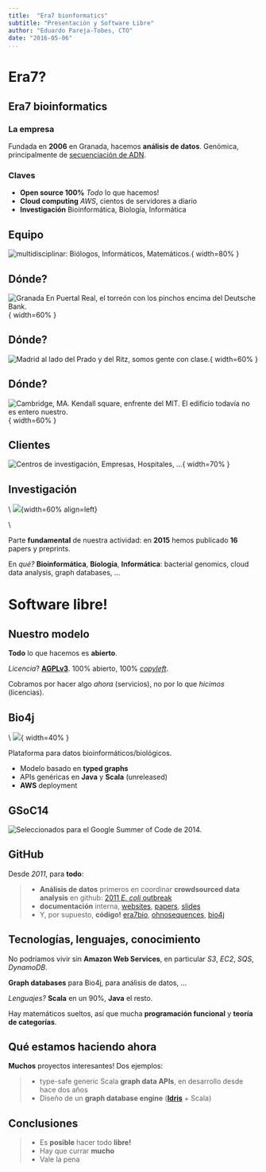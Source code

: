 ```yaml
---
title:  "Era7 bionformatics"
subtitle: "Presentación y Software Libre"
author: "Eduardo Pareja-Tobes, CTO"
date: "2016-05-06"
...
```


# Era7?

## Era7 bioinformatics

### La empresa

Fundada en **2006** en Granada, hacemos **análisis de datos**. Genómica, principalmente de  [secuenciación de ADN](https://en.wikipedia.org/wiki/DNA_sequencing).

### Claves

- **Open source 100%** *Todo* lo que hacemos!
- **Cloud computing** *AWS*, cientos de servidores a diario
- **Investigación** Bioinformática, Biología, Informática

## Equipo

![**multidisciplinar**: Biólogos, Informáticos, Matemáticos.](images/equipo.jpg){ width=80% }

## Dónde?

![**Granada** En Puertal Real, el torreón con los pinchos encima del Deutsche Bank.](images/granada.jpg){ width=60% }

## Dónde?

![**Madrid** al lado del Prado y del Ritz, somos gente con clase.](images/madrid.png){ width=60% }

## Dónde?

![**Cambridge, MA**. Kendall square, enfrente del MIT. El edificio *todavía* no es entero nuestro.](images/boston.jpg){ width=60% }

## Clientes

![Centros de investigación, Empresas, Hospitales, ...](images/clients.jpg){ width=70% }

## Investigación

\ ![](images/ohnosequences.png){width=60% align=left}

\  



Parte **fundamental** de nuestra actividad: en **2015** hemos publicado **16** papers y preprints.

En *qué?* **Bioinformática**, **Biología**, **Informática**: bacterial genomics, cloud data analysis, graph databases, ...

# Software libre!

## Nuestro modelo

**Todo** lo que hacemos es **abierto**.

*Licencia*? **[AGPLv3](https://tldrlegal.com/license/gnu-affero-general-public-license-v3-%28agpl-3.0%29)**. 100% abierto, 100% *[copyleft](https://es.wikipedia.org/wiki/Copyleft)*.

Cobramos por hacer algo *ahora* (servicios), no por lo que *hicimos* (licencias).

## Bio4j

\ ![](images/bio4j.png){ width=40% }

Plataforma para datos bioinformáticos/biológicos.

- Modelo basado en **typed graphs**
- APIs genéricas en **Java** y **Scala** (unreleased)
- **AWS** deployment

## GSoC14

![Seleccionados para el *Google Summer of Code* de 2014.](images/bio4jGsoc.png)

## GitHub

Desde *2011*, para **todo**:

> - **Análisis de datos** primeros en coordinar **crowdsourced data analysis** en github: [2011 *E. coli* outbreak](https://github.com/ehec-outbreak-crowdsourced/BGI-data-analysis)
> - **documentación** interna, [websites](https://github.com/bio4j/bio4j.github.com), [papers](https://github.com/ohnosequences/mg7/tree/master/docs/mg7-preprint), [slides](https://github.com)
> - Y, por supuesto, **código!** [era7bio](https://github.com/era7bio), [ohnosequences](https://github.com/ohnosequences), [bio4j](https://github.com/bio4j)

## Tecnologías, lenguajes, conocimiento

No podríamos vivir sin **Amazon Web Services**, en particular *S3*, *EC2*, *SQS*, *DynamoDB*.

**Graph databases** para Bio4j, para análisis de datos, ...

*Lenguajes?* **Scala** en un 90%, **Java** el resto.

Hay matemáticos sueltos, así que mucha **programación funcional** y **teoría de categorías**.

## Qué estamos haciendo ahora

**Muchos** proyectos interesantes! Dos ejemplos:

> - type-safe generic Scala **graph data APIs**, en desarrollo desde hace dos años
> - Diseño de un **graph database engine** ([**Idris**](http://www.idris-lang.org/) + Scala)

## Conclusiones

> - Es **posible** hacer todo **libre!**
> - Hay que currar **mucho**
> - Vale la pena


<!--



----


# Qué hacemos

## Análisis de datos

Muchos datos de [secuenciación de ADN](https://en.wikipedia.org/wiki/DNA_sequencing).

## Investigación



## Bio4j


Plataforma para datos biológicos basada en bases de datos de grafos.

![](images/gsoc14.png)

# Cómo?

## Abierto

- **Todo** lo que hacemos es **abierto**
- *Licencia*? **[AGPLv3](https://tldrlegal.com/license/gnu-affero-general-public-license-v3-%28agpl-3.0%29)**.
- *NO* licencia dual

----

### Github



----

### AWS

Nuestras propias librerías

### Tecnologías

En producción

- EC2: Titan, DynamoDB

En producción

- Scala, Java

-->
